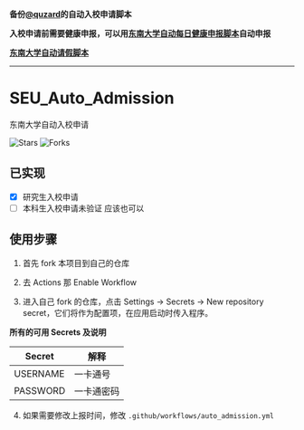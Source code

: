 **备份[@quzard](https://github.com/quzard)的自动入校申请脚本**

**入校申请前需要健康申报，可以用[东南大学自动每日健康申报脚本](https://github.com/zgzhengSEU/SEU-Auto-Health-Declaration)自动申报**

**[东南大学自动请假脚本](https://github.com/zgzhengSEU/SEU_Auto_Leave_backup)**

--------

# SEU_Auto_Admission
东南大学自动入校申请

![Stars](https://img.shields.io/github/stars/quzard/SEU_Auto_Admission.svg)
![Forks](https://img.shields.io/github/forks/quzard/SEU_Auto_Admission.svg)

## 已实现

- [x] 研究生入校申请
- [ ] 本科生入校申请未验证 应该也可以

## 使用步骤

1. 首先 fork 本项目到自己的仓库

2. 去 Actions 那 Enable Workflow

3. 进入自己 fork 的仓库，点击 Settings -> Secrets -> New repository secret，它们将作为配置项，在应用启动时传入程序。

**所有的可用 Secrets 及说明**

| Secret     | 解释                                                         |
| ---------- | ------------------------------------------------------------ |
| USERNAME   | 一卡通号                                                     |
| PASSWORD   | 一卡通密码                                                   |

4. 如果需要修改上报时间，修改 `.github/workflows/auto_admission.yml`
